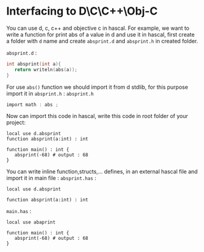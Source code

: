 # Interfacing to D\C\C++\Obj-C
You can use d, c, c++ and objective c in hascal.
For example, we want to write a function for print abs of a value in d and use it in hascal, first create a folder with `d` name and create `absprint.d` and `absprint.h` in created folder.

`absprint.d` :
```d
int absprint(int a){
   return writeln(abs(a));
}
```
For use `abs()` function we should import it from d stdlib, for this purpose import it in `absprint.h` :
`absprint.h`
```h
import math : abs ;
```
Now can import this code in hascal, write this code in root folder of your project:
```
local use d.absprint
function absprint(a:int) : int

function main() : int {
   absprint(-68) # output : 68
}
```
You can write inline function,structs,... defines, in an external hascal file and import it in main file :
`absprint.has` :
```
local use d.absprint

function absprint(a:int) : int
```
`main.has` :
```
local use abaprint

function main() : int {
   absprint(-68) # output : 68
}
```
